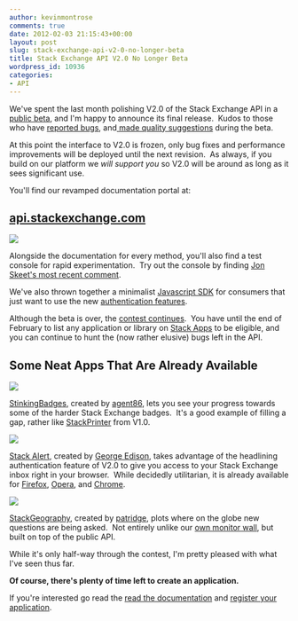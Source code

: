 ```yaml
---
author: kevinmontrose
comments: true
date: 2012-02-03 21:15:43+00:00
layout: post
slug: stack-exchange-api-v2-0-no-longer-beta
title: Stack Exchange API V2.0 No Longer Beta
wordpress_id: 10936
categories:
- API
---
```


We've spent the last month polishing V2.0 of the Stack Exchange API in a [public beta](http://blog.stackoverflow.com/2011/12/stack-exchange-api-v2-0-public-beta/), and I'm happy to announce its final release.  Kudos to those who have [reported bugs](http://stackapps.com/questions/tagged/bug+status-completed), and[ made quality suggestions](http://stackapps.com/questions/tagged/feature-request+status-completed) during the beta.

At this point the interface to V2.0 is frozen, only bug fixes and performance improvements will be deployed until the next revision.  As always, if you build on our platform we _will support you_ so V2.0 will be around as long as it sees significant use.

You'll find our revamped documentation portal at:


## [api.stackexchange.com](https://api.stackexchange.com/)




[![](http://blog.stackoverflow.com/wp-content/uploads/documentation1.png)](https://api.stackexchange.com/)




Alongside the documentation for every method, you'll also find a test console for rapid experimentation.  Try out the console by finding [Jon Skeet's most recent comment](https://api.stackexchange.com/docs/comments-on-users#pagesize=1&order=desc&sort=creation&ids=22656&filter=!-q2Raa_L&site=stackoverflow&run=true).




We've also thrown together a minimalist [Javascript SDK](https://api.stackexchange.com/docs/js-lib) for consumers that just want to use the new [authentication features](https://api.stackexchange.com/docs/authentication).




Although the beta is over, the [contest continues](http://blog.stackoverflow.com/2011/12/stack-exchange-api-v2-0-public-beta/).  You have until the end of February to list any application or library on [Stack Apps](http://stackapps.com/) to be eligible, and you can continue to hunt the (now rather elusive) bugs left in the API.





## Some Neat Apps That Are Already Available


[![](http://blog.stackoverflow.com/wp-content/uploads/stinking1.png)](http://stackapps.com/questions/2982/stinkingbadges-track-your-progress-towards-long-term-badges)

[StinkingBadges](http://stackapps.com/questions/2982/stinkingbadges-track-your-progress-towards-long-term-badges), created by [agent86](http://stackexchange.com/users/1026765), lets you see your progress towards some of the harder Stack Exchange badges.  It's a good example of filling a gap, rather like [StackPrinter](http://www.stackprinter.com/) from V1.0.

[![](http://blog.stackoverflow.com/wp-content/uploads/stackalert.png)](http://stackapps.com/questions/2874/stack-alert-google-chrome-extension-keep-tabs-on-your-inbox-without-needing)

[Stack Alert](http://stackapps.com/questions/2874/stack-alert-google-chrome-extension-keep-tabs-on-your-inbox-without-needing), created by [George Edison](http://stackexchange.com/users/65895), takes advantage of the headlining authentication feature of V2.0 to give you access to your Stack Exchange inbox right in your browser.  While decidedly utilitarian, it is already available for [Firefox](http://stackapps.com/questions/2909/stack-alert-mozilla-firefox-add-on-keep-tabs-on-your-inbox-without-needing-t), [Opera](http://stackapps.com/questions/2948/stack-alert-opera-keep-tabs-on-your-inbox-without-needing-to-have-a-stack-ex), and [Chrome](http://stackapps.com/questions/2874/stack-alert-google-chrome-extension-keep-tabs-on-your-inbox-without-needing).


[![](http://blog.stackoverflow.com/wp-content/uploads/stackgeography.png)](http://stackapps.com/questions/2913/stackgeography-a-stack-exchange-question-mapping-site)




[StackGeography](http://stackapps.com/questions/2913/stackgeography-a-stack-exchange-question-mapping-site), created by [patridge](http://stackexchange.com/users/20388), plots where on the globe new questions are being asked.  Not entirely unlike our [own monitor wall](http://blog.stackoverflow.com/2011/12/the-stack-big-board/), but built on top of the public API.




While it's only half-way through the contest, I'm pretty pleased with what I've seen thus far.




**Of course, there's plenty of time left to create an application.**




If you're interested go read the [read the documentation](http://api.stackexchange.com/) and [register your application](http://stackapps.com/apps/oauth/register).
